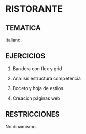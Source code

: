 # RISTORANTE

## TEMATICA 
Italiano

## EJERCICIOS
1. Bandera con flex y grid

2. Analisis estructura competencia

3. Boceto y hoja de estilos

4. Creacion páginas web

## RESTRICCIONES 
No dinamismo.